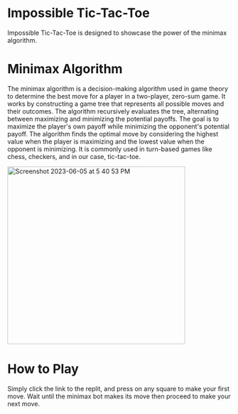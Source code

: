 # Impossible Tic-Tac-Toe
Impossible Tic-Tac-Toe is designed to showcase the power of the minimax algorithm.


# Minimax Algorithm
The minimax algorithm is a decision-making algorithm used in game theory to determine the best move for a player in a two-player, zero-sum game. It works by constructing a game tree that represents all possible moves and their outcomes. The algorithm recursively evaluates the tree, alternating between maximizing and minimizing the potential payoffs. The goal is to maximize the player's own payoff while minimizing the opponent's potential payoff. The algorithm finds the optimal move by considering the highest value when the player is maximizing and the lowest value when the opponent is minimizing. It is commonly used in turn-based games like chess, checkers, and in our case, tic-tac-toe.

<img width="400" alt="Screenshot 2023-06-05 at 5 40 53 PM" src="https://github.com/shayanshabani711/ImpossibleTicTacToe/assets/120071557/7b104162-bc6e-41e7-a1f0-2dc6c3ba3da5">

# How to Play
Simply click the link to the replit, and press on any square to make your first move. Wait until the minimax bot makes its move then proceed to make your next move. 
